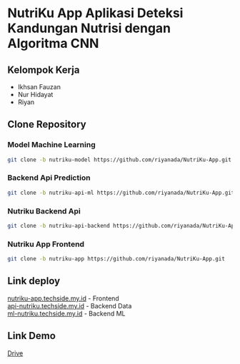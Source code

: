 # NutriKu App Aplikasi Deteksi Kandungan Nutrisi dengan Algoritma CNN

## Kelompok Kerja
- Ikhsan Fauzan
- Nur Hidayat
- Riyan



## Clone Repository 

### Model Machine Learning
```sh
git clone -b nutriku-model https://github.com/riyanada/NutriKu-App.git
```

### Backend Api Prediction
```sh
git clone -b nutriku-api-ml https://github.com/riyanada/NutriKu-App.git
```

### Nutriku Backend Api
```sh
git clone -b nutriku-api-backend https://github.com/riyanada/NutriKu-App.git
```

### Nutriku App Frontend
```sh
git clone -b nutriku-app https://github.com/riyanada/NutriKu-App.git
```

## Link deploy
<a href="https://nutriku-app.techside.my.id/" target="_blank">nutriku-app.techside.my.id</a> - Frontend <br>
<a href="https://api-nutriku.techside.my.id/" target="_blank">api-nutriku.techside.my.id</a> - Backend Data <br>
<a href="https://ml-nutriku.techside.my.id/" target="_blank">ml-nutriku.techside.my.id</a> - Backend ML

## Link Demo
<a href="https://drive.google.com/file/d/124WVWXuLX221e8poRrYHWyrLAQzikaUQ/view?usp=drive_link">Drive</a>
